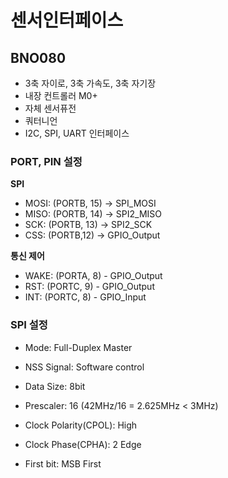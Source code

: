 # 센서인터페이스

## BNO080
- 3축 자이로, 3축 가속도, 3축 자기장
- 내장 컨트롤러 M0+
- 자체 센서퓨전
- 쿼터니언
- I2C, SPI, UART 인터페이스

### PORT, PIN 설정
**SPI**
- MOSI: (PORTB, 15) -> SPI_MOSI
- MISO: (PORTB, 14) -> SPI2_MISO
- SCK: (PORTB, 13) -> SPI2_SCK
- CSS: (PORTB,12) -> GPIO_Output
  
**통신 제어**
- WAKE: (PORTA, 8) - GPIO_Output
- RST: (PORTC, 9) - GPIO_Output
- INT: (PORTC, 8) - GPIO_Input


### SPI 설정
- Mode: Full-Duplex Master
- NSS Signal: Software control

- Data Size: 8bit
- Prescaler: 16 (42MHz/16 = 2.625MHz < 3MHz)
- Clock Polarity(CPOL): High
- Clock Phase(CPHA): 2 Edge
- First bit: MSB First

##
